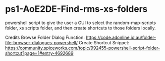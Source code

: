 # ps1-AoE2DE-Find-rms-xs-folders
powershell script to give the user a GUI to select the random-map-scripts folder, xs scripts folder, and then create shortcuts to those folders locally. 


Credits
Browse Folder Dialog Function: https://code.adonline.id.au/folder-file-browser-dialogues-powershell/
Create Shortcut Snippet: https://community.spiceworks.com/topic/992455-powershell-script-folder-shortcut?page=1#entry-4692689
